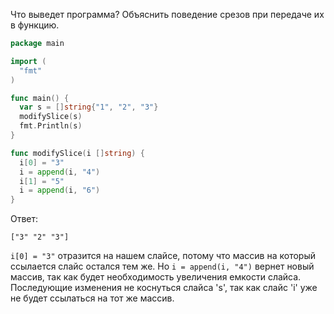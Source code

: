 Что выведет программа?
Объяснить поведение срезов при передаче их в функцию.

```go
package main

import (
  "fmt"
)

func main() {
  var s = []string{"1", "2", "3"}
  modifySlice(s)
  fmt.Println(s)
}

func modifySlice(i []string) {
  i[0] = "3"
  i = append(i, "4")
  i[1] = "5"
  i = append(i, "6")
}
```

Ответ:
```
["3" "2" "3"]
```
```i[0] = "3"``` отразится на нашем слайсе, потому что массив на который ссылается слайс остался тем же.
Но ```i = append(i, "4")``` вернет новый массив, так как будет необходимость увеличения емкости слайса.
Последующие изменения не коснуться слайса 's', так как слайс 'i' уже не будет ссылаться на тот же массив.
